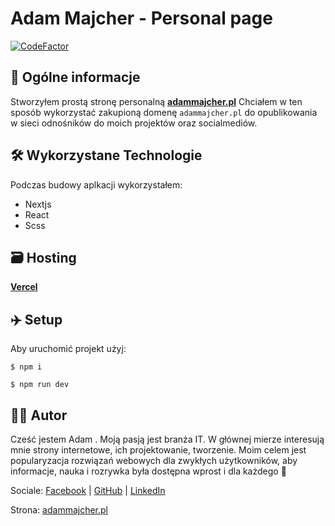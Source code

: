 # Adam Majcher - Personal page
[![CodeFactor](https://www.codefactor.io/repository/github/majcheradam/am-website/badge/main)](https://www.codefactor.io/repository/github/majcheradam/am-website/overview/main)

##   📖 Ogólne informacje

Stworzyłem prostą stronę personalną  [**adammajcher.pl**](https://adammajcher.pl) 
Chciałem w ten sposób wykorzystać zakupioną domenę `adammajcher.pl` do opublikowania w sieci odnośników do moich projektów oraz socialmediów.


## 🛠️ Wykorzystane Technologie

Podczas budowy aplkacji wykorzystałem:

-   Nextjs
-   React
-   Scss
## 🗃️ Hosting

**[Vercel](https://vercel.com/)**
## ✈️ Setup

Aby uruchomić projekt użyj:

```
$ npm i
```
```
$ npm run dev
```

## 👦👋 Autor

Cześć jestem Adam . Moją pasją jest branża IT. W głównej mierze interesują mnie strony internetowe, ich projektowanie, tworzenie. Moim celem jest popularyzacja rozwiązań webowych dla zwykłych użytkowników, aby informacje, nauka i rozrywka była dostępna wprost i dla każdego 🙂

Sociale: [Facebook](https://www.facebook.com/profile.php?id=100019047545737) | [GitHub](https://github.com/majcheradam) | [LinkedIn](https://linkedin.com/in/adam-majcher-99a0b622b/) 

Strona: [adammajcher.pl](https://adammajcher.pl)
